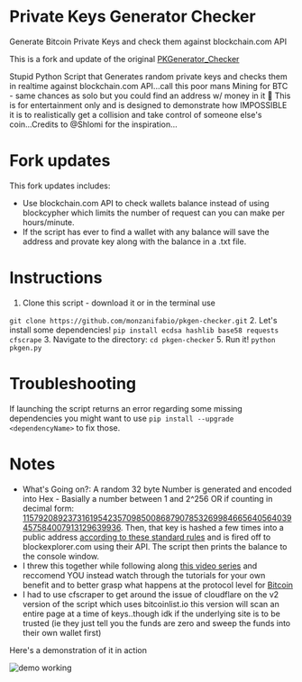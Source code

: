 # Private Keys Generator Checker
Generate Bitcoin Private Keys and check them against blockchain.com API

This is a fork and update of the original [PKGenerator_Checker](https://github.com/Frankenmint/PKGenerator_Checker)

Stupid Python Script that Generates random private keys and checks them in realtime against blockchain.com API...call this poor mans Mining for BTC - same chances as solo but you could find an address w/ money in it 🤑  This is for entertainment only and is designed to demonstrate how IMPOSSIBLE it is to realistically get a collision and take control of someone else's coin...Credits to @Shlomi for the inspiration...

# Fork updates
This fork updates includes:
- Use blockchain.com API to check wallets balance instead of using blockcypher which limits the number of request can you can make per hours/minute.
- If the script has ever to find a wallet with any balance will save the address and provate key along with the balance in a .txt file.

# Instructions

1. Clone this script - download it or in the terminal use

`git clone https://github.com/monzanifabio/pkgen-checker.git`
2. Let's install some dependencies!  `pip install ecdsa hashlib base58 requests cfscrape`
3. Navigate to the directory: `cd pkgen-checker`
5. Run it! `python pkgen.py`

# Troubleshooting

If launching the script returns an error regarding some missing dependencies you might want to use `pip install --upgrade <dependencyName>` to fix those.

# Notes


* What's Going on?:  A random 32 byte Number is generated and encoded into Hex - Basially a number between 1 and 2^256 OR if counting in decimal form: [115792089237316195423570985008687907853269984665640564039457584007913129639936](http://www.calculatorsoup.com/calculators/algebra/exponent.php).  Then, that key is hashed a few times into a public address [according to these standard rules](https://en.bitcoin.it/w/images/en/9/9b/PubKeyToAddr.png) and is fired off to blockexplorer.com using their API. The script then prints the balance to the console window.
* I threw this together while following along [this video series](https://www.youtube.com/playlist?list=PLH4m2oS2ratfeNpZAoVwPlQqEr3HgNu7S) and reccomend YOU instead watch through the tutorials for your own benefit and to better grasp what happens at the protocol level for [Bitcoin](https://bitcoin.org)
* I had to use cfscraper to get around the issue of cloudflare on the v2 version of the script which uses bitcoinlist.io this version will scan an entire page at a time of keys..though idk if the underlying site is to be trusted (ie they just tell you the funds are zero and sweep the funds into their own wallet first)

Here's a demonstration of it in action

![demo working](http://g.recordit.co/z6QqeZyEM1.gif "We're Generating Private Keys and Checking Them on the Fly!")
